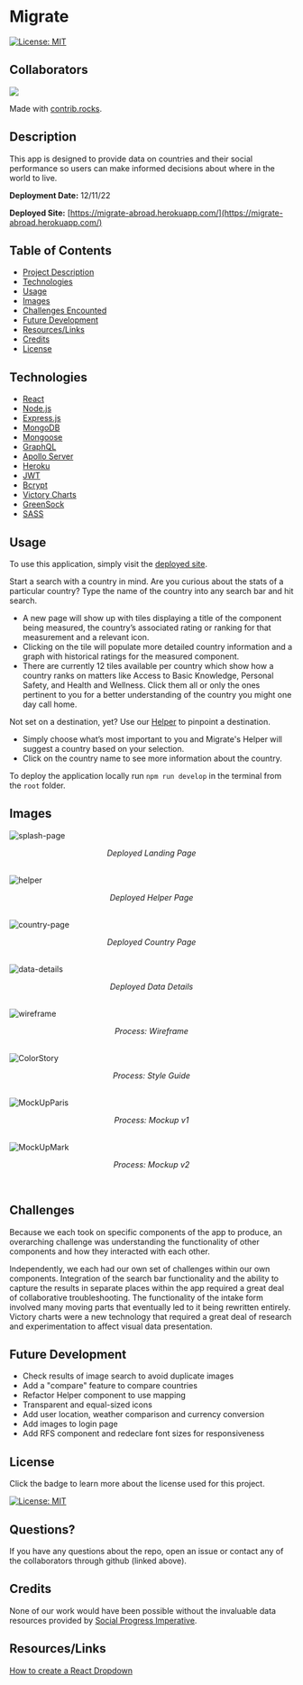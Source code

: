 # Migrate

[![License: MIT](https://img.shields.io/badge/License-MIT-yellow.svg)](https://opensource.org/licenses/MIT)

## Collaborators
<a href="https://github.com/richardjhong/migrate/graphs/contributors">
  <img src="https://contrib.rocks/image?repo=richardjhong/migrate" />
</a>

Made with [contrib.rocks](https://contrib.rocks).

## Description

This app is designed to provide data on countries and their social performance so users can make informed decisions about where in the world to live. 

**Deployment Date:**  12/11/22 <br>
 
**Deployed Site:** [https://migrate-abroad.herokuapp.com/](https://migrate-abroad.herokuapp.com/) <br>


  ## Table of Contents
- [Project Description](#Description)
- [Technologies](#Technologies)
- [Usage](#Usage)
- [Images](#Images)
- [Challenges Encounted](#Challenges)
- [Future Development](#Future-Development)
- [Resources/Links](#Resources/Links)
- [Credits](#Credits)
- [License](#License)
  <br>
  

## Technologies
- [React](https://reactjs.org/)
- [Node.js](https://nodejs.org/en/)
- [Express.js](https://expressjs.com/)
- [MongoDB](https://www.mongodb.com/)
- [Mongoose](https://mongoosejs.com/)
- [GraphQL](https://graphql.org/)
- [Apollo Server](https://www.apollographql.com/docs/apollo-server/)
- [Heroku](https://www.heroku.com/)
- [JWT](https://jwt.io/)
- [Bcrypt](https://www.npmjs.com/package/bcrypt)
- [Victory Charts](https://formidable.com/open-source/victory/)
- [GreenSock](https://greensock.com/gsap/)
- [SASS](https://sass-lang.com/)

 
## Usage 

To use this application, simply visit the [deployed site](https://migrate-abroad.herokuapp.com/).                

Start a search with a country in mind. Are you curious about the stats of a particular country? Type the name of the country into any search bar and hit search.
<ul>
<li>A new page will show up with tiles displaying a title of the component being measured, the country’s associated rating or ranking for that measurement and a relevant icon.</li>
<li>Clicking on the tile will populate more detailed country information and a graph with historical ratings for the measured component.</li>
<li>There are currently 12 tiles available per country which show how a country ranks on matters like Access to Basic Knowledge, Personal Safety, and Health and Wellness. Click them all or only the ones pertinent to you for a better understanding of the country you might one day call home.</li>
</ul>

Not set on a destination, yet? Use our [Helper](https://migrate-abroad.herokuapp.com/form) to pinpoint a destination.
<ul>
<li>Simply choose what’s most important to you and Migrate's Helper will suggest a country based on your selection. </li>
<li>Click on the country name to see more information about the country.</li>
</ul>

To deploy the application locally run ``npm run develop`` in the terminal from the ``root`` folder.

## Images
![splash-page](./assets/splash.png)
_<p align="center">Deployed Landing Page</p>_
</br>
![helper](./assets/helper.png)
_<p align="center">Deployed Helper Page</p>_
</br>
![country-page](./assets/singlecountry.png)
_<p align="center">Deployed Country Page</p>_
</br>
![data-details](./assets/graph.png)
_<p align="center">Deployed Data Details</p>_
</br>
![wireframe](./assets/wireframe.png)
_<p align="center">Process: Wireframe</p>_
</br>
![ColorStory](./assets/colorstory.png)
_<p align="center">Process: Style Guide </p>_
</br>
![MockUpParis](./assets/mockup-paris.png)
_<p align="center">Process: Mockup v1</p>_
</br>
![MockUpMark](./assets/mockup-mark.png)
_<p align="center">Process: Mockup v2</p>_
</br>


## Challenges
Because we each took on specific components of the app to produce, an overarching challenge was understanding the functionality of other components and how they interacted with each other. 

Independently, we each had our own set of challenges within our own components. Integration of the search bar functionality and the ability to capture the results in separate places within the app required a great deal of collaborative troubleshooting. The functionality of the intake form involved many moving parts that eventually led to it being rewritten entirely. Victory charts were a new technology that required a great deal of research and experimentation to affect visual data presentation.

## Future Development

- Check results of image search to avoid duplicate images
- Add a "compare" feature to compare countries
- Refactor Helper component to use mapping 
- Transparent and equal-sized icons
- Add user location, weather comparison and currency conversion
- Add images to login page
- Add RFS component and redeclare font sizes for responsiveness

## License

Click the badge to learn more about the license used for this project.

[![License: MIT](https://img.shields.io/badge/License-MIT-yellow.svg)](https://opensource.org/licenses/MIT)




## Questions?

If you have any questions about the repo, open an issue or contact any of the collaborators through github (linked above).

## Credits

None of our work would have been possible without the invaluable data resources provided by [Social Progress Imperative](https://www.socialprogress.org/).



## Resources/Links 

[How to create a React Dropdown](https://www.robinwieruch.de/react-dropdown/)

